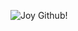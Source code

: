 ![Joy Github!](https://capsule-render.vercel.app/api?type=wave&color=auto&height=300&section=header&text=capsule%20render&fontSize=90)
